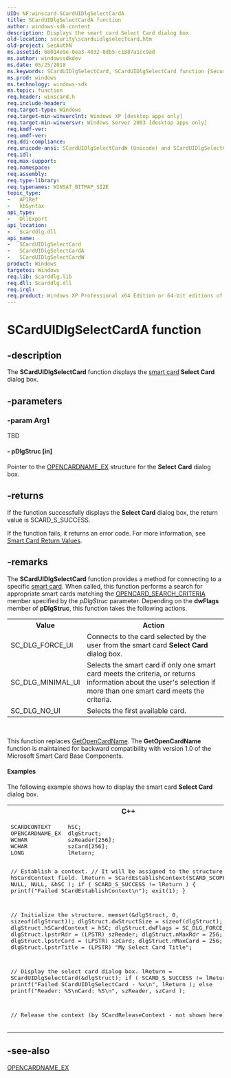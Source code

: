 ```yaml
---
UID: NF:winscard.SCardUIDlgSelectCardA
title: SCardUIDlgSelectCardA function
author: windows-sdk-content
description: Displays the smart card Select Card dialog box.
old-location: security\scarduidlgselectcard.htm
old-project: SecAuthN
ms.assetid: 68014e9e-0ea3-4032-8db5-c1887a1cc9ad
ms.author: windowssdkdev
ms.date: 05/25/2018
ms.keywords: SCardUIDlgSelectCard, SCardUIDlgSelectCard function [Security], SCardUIDlgSelectCardA, SCardUIDlgSelectCardW, _smart_scarduidlgselectcard, security.scarduidlgselectcard, winscard/SCardUIDlgSelectCard, winscard/SCardUIDlgSelectCardA, winscard/SCardUIDlgSelectCardW
ms.prod: windows
ms.technology: windows-sdk
ms.topic: function
req.header: winscard.h
req.include-header: 
req.target-type: Windows
req.target-min-winverclnt: Windows XP [desktop apps only]
req.target-min-winversvr: Windows Server 2003 [desktop apps only]
req.kmdf-ver: 
req.umdf-ver: 
req.ddi-compliance: 
req.unicode-ansi: SCardUIDlgSelectCardW (Unicode) and SCardUIDlgSelectCardA (ANSI)
req.idl: 
req.max-support: 
req.namespace: 
req.assembly: 
req.type-library: 
req.typenames: WINSAT_BITMAP_SIZE
topic_type:
-	APIRef
-	kbSyntax
api_type:
-	DllExport
api_location:
-	Scarddlg.dll
api_name:
-	SCardUIDlgSelectCard
-	SCardUIDlgSelectCardA
-	SCardUIDlgSelectCardW
product: Windows
targetos: Windows
req.lib: Scarddlg.lib
req.dll: Scarddlg.dll
req.irql: 
req.product: Windows XP Professional x64 Edition or 64-bit editions of     Windows Server 2003
---
```


# SCardUIDlgSelectCardA function


## -description


The <b>SCardUIDlgSelectCard</b> function displays the <a href="https://msdn.microsoft.com/3e9d7672-2314-45c8-8178-5a0afcfd0c50">smart card</a><b> Select Card</b> dialog box.


## -parameters




### -param Arg1

TBD




#### - pDlgStruc [in]

Pointer to the 
<a href="https://msdn.microsoft.com/fb9e64a9-441a-4c7b-b404-79682778c694">OPENCARDNAME_EX</a> structure for the <b>Select Card</b> dialog box.


## -returns



If the function successfully displays the 
						<b>Select Card</b> dialog box, the return value is SCARD_S_SUCCESS.

If the function fails, it returns an error code. For more information, see 
<a href="authentication_return_values.htm">Smart Card Return Values</a>.




## -remarks



The <b>SCardUIDlgSelectCard</b> function provides a method for connecting to a specific <a href="https://msdn.microsoft.com/3e9d7672-2314-45c8-8178-5a0afcfd0c50">smart card</a>. When called, this function performs a search for appropriate smart cards matching the <a href="https://msdn.microsoft.com/f20874ca-a714-45b7-abcb-85bedc4e6245">OPENCARD_SEARCH_CRITERIA</a> member specified by the <i>pDlgStruc</i> parameter. Depending on the <b>dwFlags</b> member of <b>pDlgStruc</b>, this function takes the following actions.

<table>
<tr>
<th>Value</th>
<th>Action</th>
</tr>
<tr>
<td>
SC_DLG_FORCE_UI

</td>
<td>
Connects to the card selected by the user from the smart card <b>Select Card</b> dialog box.

</td>
</tr>
<tr>
<td>
SC_DLG_MINIMAL_UI

</td>
<td>
Selects the smart card if only one smart card meets the criteria, or returns information about the user's selection if more than one smart card meets the criteria.

</td>
</tr>
<tr>
<td>
SC_DLG_NO_UI

</td>
<td>
Selects the first available card.

</td>
</tr>
</table>
 

This function replaces 
<a href="https://msdn.microsoft.com/b103cec0-dd28-4f90-864b-5f66d044ec55">GetOpenCardName</a>. The <b>GetOpenCardName</b> function is maintained for backward compatibility with version 1.0 of the Microsoft Smart Card Base Components.


#### Examples

The following example  shows how to display the smart card <b>Select Card</b> dialog box.

<div class="code"><span codelanguage="ManagedCPlusPlus"><table>
<tr>
<th>C++</th>
</tr>
<tr>
<td>
<pre>SCARDCONTEXT     hSC;
OPENCARDNAME_EX  dlgStruct;
WCHAR            szReader[256];
WCHAR            szCard[256];
LONG             lReturn;

// Establish a context.
// It will be assigned to the structure's hSCardContext field.
lReturn = SCardEstablishContext(SCARD_SCOPE_USER,
                                NULL,
                                NULL,
                                &amp;hSC );
if ( SCARD_S_SUCCESS != lReturn )
{
    printf("Failed SCardEstablishContext\n");
    exit(1);
}

// Initialize the structure.
memset(&amp;dlgStruct, 0, sizeof(dlgStruct));
dlgStruct.dwStructSize = sizeof(dlgStruct);
dlgStruct.hSCardContext = hSC;
dlgStruct.dwFlags = SC_DLG_FORCE_UI;
dlgStruct.lpstrRdr = (LPSTR) szReader;
dlgStruct.nMaxRdr = 256;
dlgStruct.lpstrCard = (LPSTR) szCard;
dlgStruct.nMaxCard = 256;
dlgStruct.lpstrTitle = (LPSTR) "My Select Card Title";

// Display the select card dialog box.
lReturn = SCardUIDlgSelectCard(&amp;dlgStruct);
if ( SCARD_S_SUCCESS != lReturn )
    printf("Failed SCardUIDlgSelectCard - %x\n", lReturn );
else
    printf("Reader: %S\nCard: %S\n", szReader, szCard );

// Release the context (by SCardReleaseContext - not shown here).
</pre>
</td>
</tr>
</table></span></div>



## -see-also




<a href="https://msdn.microsoft.com/fb9e64a9-441a-4c7b-b404-79682778c694">OPENCARDNAME_EX</a>
 

 

